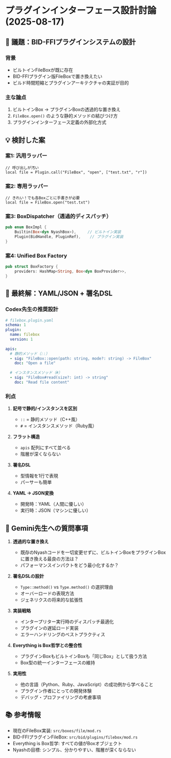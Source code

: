 # プラグインインターフェース設計討論 (2025-08-17)

## 🎯 議題：BID-FFIプラグインシステムの設計

### 背景
- ビルトインFileBoxが既に存在
- BID-FFIプラグイン版FileBoxで置き換えたい
- ビルド時間短縮とプラグインアーキテクチャの実証が目的

### 主な論点
1. ビルトインBox → プラグインBoxの透過的な置き換え
2. `FileBox.open()` のような静的メソッドの結びつけ方
3. プラグインインターフェース定義の外部化方式

## 💡 検討した案

### 案1: 汎用ラッパー
```nyash
// 呼び出しが汚い
local file = Plugin.call("FileBox", "open", ["test.txt", "r"])
```

### 案2: 専用ラッパー
```nyash
// きれい！でも各Boxごとに手書きが必要
local file = FileBox.open("test.txt")
```

### 案3: BoxDispatcher（透過的ディスパッチ）
```rust
pub enum BoxImpl {
    Builtin(Box<dyn NyashBox>),     // ビルトイン実装
    Plugin(BidHandle, PluginRef),    // プラグイン実装
}
```

### 案4: Unified Box Factory
```rust
pub struct BoxFactory {
    providers: HashMap<String, Box<dyn BoxProvider>>,
}
```

## 🎉 最終解：YAML/JSON + 署名DSL

### Codex先生の推奨設計
```yaml
# filebox.plugin.yaml
schema: 1
plugin:
  name: filebox
  version: 1
  
apis:
  # 静的メソッド（::）
  - sig: "FileBox::open(path: string, mode?: string) -> FileBox"
    doc: "Open a file"
    
  # インスタンスメソッド（#）
  - sig: "FileBox#read(size?: int) -> string"
    doc: "Read file content"
```

### 利点
1. **記号で静的/インスタンスを区別**
   - `::` = 静的メソッド（C++風）
   - `#` = インスタンスメソッド（Ruby風）

2. **フラット構造**
   - `apis` 配列にすべて並べる
   - 階層が深くならない

3. **署名DSL**
   - 型情報を1行で表現
   - パーサーも簡単

4. **YAML → JSON変換**
   - 開発時：YAML（人間に優しい）
   - 実行時：JSON（マシンに優しい）

## 🤔 Gemini先生への質問事項

1. **透過的な置き換え**
   - 既存のNyashコードを一切変更せずに、ビルトインBoxをプラグインBoxに置き換える最良の方法は？
   - パフォーマンスインパクトをどう最小化するか？

2. **署名DSLの設計**
   - `Type::method()` vs `Type.method()` の選択理由
   - オーバーロードの表現方法
   - ジェネリクスの将来的な拡張性

3. **実装戦略**
   - インタープリター実行時のディスパッチ最適化
   - プラグインの遅延ロード実装
   - エラーハンドリングのベストプラクティス

4. **Everything is Box哲学との整合性**
   - プラグインBoxもビルトインBoxも「同じBox」として扱う方法
   - Box型の統一インターフェースの維持

5. **実用性**
   - 他の言語（Python、Ruby、JavaScript）の成功例から学べること
   - プラグイン作者にとっての開発体験
   - デバッグ・プロファイリングの考慮事項

## 📚 参考情報
- 現在のFileBox実装: `src/boxes/file/mod.rs`
- BID-FFIプラグインFileBox: `src/bid/plugins/filebox/mod.rs`
- Everything is Box哲学: すべての値がBoxオブジェクト
- Nyashの目標: シンプル、分かりやすい、階層が深くならない
